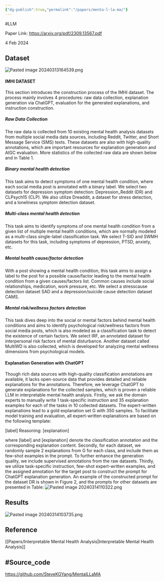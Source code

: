 ```yaml
---
{"dg-publish":true,"permalink":"/papers/menta-l-la-ma/"}
---
```


#LLM

Paper Link: https://arxiv.org/pdf/2309.13567.pdf

4 Feb 2024


## Dataset

![Pasted image 20240313164539.png](/img/user/Images/Pasted%20image%2020240313164539.png)

#### IMHI DATASET 

This section introduces the construction process of the IMHI dataset. The process mainly involves 4 procedures: raw data collection, explanation generation via ChatGPT, evaluation for the generated explanations, and instruction construction. 

##### Raw Data Collection 
The raw data is collected from 10 existing mental health analysis datasets from multiple social media data sources, including Reddit, Twitter, and Short Message Service (SMS) texts. These datasets are also with high-quality annotations, which are important resources for explanation generation and AIGC evaluation. More statistics of the collected raw data are shown below and in Table 1.
##### Binary mental health detection
This task aims to detect symptoms of one mental health condition, where each social media post is annotated with a binary label. We select two datasets for depression symptom detection: Depression_Reddit (DR) and CLPsych15 (CLP). We also utilize Dreaddit, a dataset for stress detection, and a loneliness symptom detection dataset. 

##### Multi-class mental health detection
This task aims to identify symptoms of one mental health condition from a given list of multiple mental health conditions, which are normally modeled as a multi-class single-label classification task. We select T-SID and SWMH datasets for this task, including symptoms of depression, PTSD, anxiety, etc.
##### Mental health cause/factor detection 
With a post showing a mental health condition, this task aims to assign a label to the post for a possible cause/factor leading to the mental health condition from a given causes/factors list. Common causes include social relationships, medication, work pressure, etc. We select a stresscause detection dataset SAD and a depression/suicide cause detection dataset CAMS. 

##### Mental risk/wellness factors detection
This task dives deep into the social or mental factors behind mental health conditions and aims to identify psychological risk/wellness factors from social media posts, which is also modeled as a classification task to detect the existence of certain factors. We select IRF, an annotated dataset for interpersonal risk factors of mental disturbance. Another dataset called MultiWD is also collected, which is developed for analyzing mental wellness dimensions from psychological models.

#### Explanation Generation with ChatGPT 

Though rich data sources with high-quality classification annotations are available, it lacks open-source data that provides detailed and reliable explanations for the annotations. Therefore, we leverage ChatGPT to generate explanations for the collected samples, which is proven a reliable LLM in interpretable mental health analysis. 
Firstly, we ask the domain experts to manually write 1 task-specific instruction and 35 explanation examples for each of the tasks in 10 collected datasets. The expert-written explanations lead to a gold explanation set G with 350 samples. To facilitate model training and evaluation, all expert-written explanations are based on the following template: 

\[label] Reasoning: \[explanation] 

where \[label] and \[explanation] denote the classification annotation and the corresponding explanation content. Secondly, for each dataset, we randomly sample 2 explanations from G for each class, and include them as few-shot examples in the prompt. To further enhance the generation quality, we include supervised annotations from the raw datasets. Thirdly, we utilize task-specific instruction, few-shot expert-written examples, and the assigned annotation for the target post to construct the prompt for ChatGPT explanation generation. An example of the constructed prompt for the dataset DR is shown in Figure 2, and the prompts for other datasets are presented in Table:
![Pasted image 20240314110322.png](/img/user/Images/Pasted%20image%2020240314110322.png)

## Results

![Pasted image 20240314103735.png](/img/user/Images/Pasted%20image%2020240314103735.png)
## Reference

[[Papers/Interpretable Mental Health Analysis\|Interpretable Mental Health Analysis]]

## #Source_code

https://github.com/SteveKGYang/MentalLLaMA